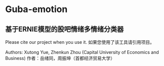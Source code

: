 # Guba-emotion 

## 基于ERNIE模型的股吧情绪多情绪分类器

Please cite our project when you use it.
如果您使用了该工具请引用项目。

Authors: Xutong Yue, Zhenkun Zhou (Capital University of Economics and Business)
作者：岳绪同，周振坤（首都经济贸易大学）

